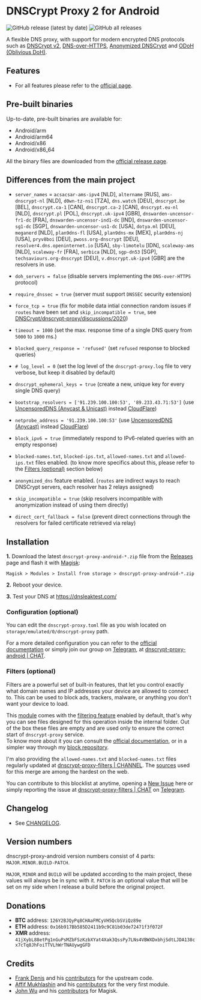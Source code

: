 # DNSCrypt Proxy 2 for Android

![GitHub release (latest by date)](https://img.shields.io/github/v/release/quindecim/dnscrypt-proxy-android?style=for-the-badge)
![GitHub all releases](https://img.shields.io/github/downloads/quindecim/dnscrypt-proxy-android/total?style=for-the-badge)

A flexible DNS proxy, with support for modern encrypted DNS protocols such as [DNSCrypt v2](https://dnscrypt.info/protocol), [DNS-over-HTTPS](https://www.rfc-editor.org/rfc/rfc8484.txt), [Anonymized DNSCrypt](https://github.com/DNSCrypt/dnscrypt-protocol/blob/master/ANONYMIZED-DNSCRYPT.txt) and [ODoH (Oblivious DoH)](https://github.com/DNSCrypt/dnscrypt-resolvers/blob/master/v3/odoh-servers.md).

## Features

- For all features please refer to the [official page](https://github.com/DNSCrypt/dnscrypt-proxy#features).

## Pre-built binaries

Up-to-date, pre-built binaries are available for:

- Android/arm
- Android/arm64
- Android/x86
- Android/x86_64

All the binary files are downloaded from the [official release page](https://github.com/DNSCrypt/dnscrypt-proxy/releases).

## Differences from the main project

- `server_names` = `acsacsar-ams-ipv4` [NLD], `altername` [RUS], `ams-dnscrypt-nl` [NLD], `d0wn-tz-ns1` [TZA], `dns.watch` [DEU], `dnscrypt.be` [BEL], `dnscrypt.ca-1` [CAN], `dnscrypt.ca-2` [CAN], `dnscrypt.eu-nl` [NLD], `dnscrypt.pl` [POL], `dnscrypt.uk-ipv4` [GBR], `dnswarden-uncensor-fr1-dc` [FRA], `dnswarden-uncensor-ind1-dc` [IND], `dnswarden-uncensor-sg1-dc` [SGP], `dnswarden-uncensor-us1-dc` [USA], `dotya.ml` [DEU], `meganerd` [NLD], `plan9dns-fl` [USA], `plan9dns-mx` [MEX], `plan9dns-nj` [USA], `pryv8boi` [DEU], `pwoss.org-dnscrypt` [DEU], `resolver4.dns.openinternet.io` [USA], `sby-limotelu` [IDN], `scaleway-ams` [NLD], `scaleway-fr` [FRA], `serbica` [NLD], `sgp-dn53` [SGP], `techsaviours.org-dnscrypt` [DEU], `v.dnscrypt.uk-ipv4` [GBR] are the resolvers in use.

- `doh_servers = false` (disable servers implementing the `DNS-over-HTTPS` protocol)

- `require_dnssec = true` (server must support `DNSSEC` security extension)

- `force_tcp = true` (fix for mobile data intial connection random issues if `routes` have been set and `skip_incompatible = true`, see [DNSCrypt/dnscrypt-proxy/discussions/2020](https://github.com/DNSCrypt/dnscrypt-proxy/discussions/2020))

- `timeout = 1000` (set the max. response time of a single DNS query from `5000` to `1000` ms.)

- `blocked_query_response = 'refused'` (set `refused` response to blocked queries)

- `# log_level = 0` (set the log level of the `dnscrypt-proxy.log` file to very verbose, but keep it disabled by default)

- `dnscrypt_ephemeral_keys = true` (create a new, unique key for every single DNS query)

- `bootstrap_resolvers = ['91.239.100.100:53', '89.233.43.71:53']` (use [UncensoredDNS (Anycast & Unicast)](https://blog.uncensoreddns.org/) instead [CloudFlare](https://archive.today/tS1Ln))

- `netprobe_address = '91.239.100.100:53'` (use [UncensoredDNS (Anycast)](https://blog.uncensoreddns.org/) instead [CloudFlare](https://archive.today/tS1Ln))

- `block_ipv6 = true` (immediately respond to IPv6-related queries with an empty response)

- `blocked-names.txt`, `blocked-ips.txt`, `allowed-names.txt` and `allowed-ips.txt` files enabled. (to know more specifics about this, please refer to the [Filters (optional)](https://github.com/quindecim/dnscrypt-proxy-android#filters-optional) section below)

- `anonymized_dns` feature enabled. (`routes` are indirect ways to reach DNSCrypt servers, each resolver has 2 relays assigned)

- `skip_incompatible = true` (skip resolvers incompatible with anonymization instead of using them directly)

- `direct_cert_fallback = false` (prevent direct connections through the resolvers for failed certificate retrieved via relay)

## Installation

**1.** Download the latest `dnscrypt-proxy-android-*.zip` file from the [Releases](https://github.com/quindecim/dnscrypt-proxy-android/releases/latest) page and flash it with [Magisk](https://github.com/topjohnwu/Magisk):

```
Magisk > Modules > Install from storage > dnscrypt-proxy-android-*.zip
```

**2.** Reboot your device.

**3.** Test your DNS at https://dnsleaktest.com/

### Configuration (optional)

You can edit the `dnscrypt-proxy.toml` file as you wish located on `storage/emulated/0/dnscrypt-proxy` path.

For a more detailed configuration you can refer to the [official documentation](https://github.com/DNSCrypt/dnscrypt-proxy/wiki/Configuration) or simply join our group on [Telegram](https://telegram.org/), at [dnscrypt-proxy-android | CHAT](https://t.me/qd_invitations).

### Filters (optional)

Filters are a powerful set of built-in features, that let you control exactly what domain names and IP addresses your device are allowed to connect to. This can be used to block ads, trackers, malware, or anything you don't want your device to load.

This [module](https://github.com/quindecim/dnscrypt-proxy-android) comes with the [filtering feature](https://github.com/DNSCrypt/dnscrypt-proxy/wiki/Filters) enabled by default, that's why you can see files designed for this operation inside the internal folder. Out of the box these files are empty and are used only to ensure the correct start of `dnscrypt-proxy` service.\
To know more about it you can consult the [official documentation](https://github.com/DNSCrypt/dnscrypt-proxy/wiki/Filters), or in a simpler way through my [block repository](https://github.com/quindecim/block).

I'm also providing the `allowed-names.txt` and `blocked-names.txt` files regularly updated at [dnscrypt-proxy-filters | CHANNEL](https://t.me/dnscrypt_proxy_filters). The [sources](https://github.com/quindecim/block#sources) used for this merge are among the hardest on the web.

You can contribute to this blocklist at anytime, opening a [New Issue](https://github.com/quindecim/dnscrypt-proxy-android/issues) here or simply reporting the issue at [dnscrypt-proxy-filters | CHAT](https://t.me/qd_invitations) on [Telegram](https://telegram.org/).

## Changelog

- See [CHANGELOG](https://github.com/quindecim/dnscrypt-proxy-android/blob/master/CHANGELOG.md).

## Version numbers

dnscrypt-proxy-android version numbers consist of 4 parts: `MAJOR.MINOR.BUILD-PATCH`.

`MAJOR`, `MINOR` and `BUILD` will be updated according to the main project, these values ​​will always be in sync with it.  `PATCH` is an optional value that will be set on my side when I release a build before the original project.

## Donations

- **BTC** address: `126Y2BJQyPq8CHAaFMCyVH5QcbSViQz89e`
- **ETH** address: `0x16b917Bb585D2411b9c9C81b03de72471f3f072F`
- **XMR** address: `41jXybL88etPg1nGuPsMZbFSzKzbXYat4Xak3QssPy7LNs4VBWXDxbhjSdtLJDA138cx7cTq8JhFoiTTVLhWrTNAUywgGFD`

## Credits

- [Frank Denis](https://github.com/jedisct1) and his [contributors](https://github.com/DNSCrypt/dnscrypt-proxy/graphs/contributors) for the upstream code.
- [Affif Mukhlashin](https://github.com/bluemeda) and his [contributors](https://github.com/bluemeda/dnscrypt-proxy-magisk/graphs/contributors) for the very first module.
- [John Wu](https://github.com/topjohnwu) and his [contributors](https://github.com/topjohnwu/Magisk/graphs/contributors) for Magisk.
